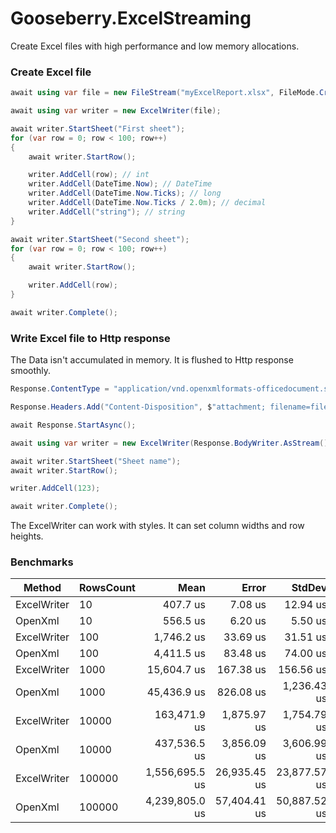 # Gooseberry.ExcelStreaming #

Create Excel files with high performance and low memory allocations.

### Create Excel file ###

```csharp
await using var file = new FileStream("myExcelReport.xlsx", FileMode.Create);

await using var writer = new ExcelWriter(file);

await writer.StartSheet("First sheet");
for (var row = 0; row < 100; row++)
{
    await writer.StartRow();

    writer.AddCell(row); // int
    writer.AddCell(DateTime.Now); // DateTime
    writer.AddCell(DateTime.Now.Ticks); // long
    writer.AddCell(DateTime.Now.Ticks / 2.0m); // decimal
    writer.AddCell("string"); // string
}

await writer.StartSheet("Second sheet");
for (var row = 0; row < 100; row++)
{
    await writer.StartRow();

    writer.AddCell(row); 
}

await writer.Complete();
```

### Write Excel file to Http response ###
The Data isn't accumulated in memory. It is flushed to Http response smoothly.      
```csharp
Response.ContentType = "application/vnd.openxmlformats-officedocument.spreadsheetml.sheet";

Response.Headers.Add("Content-Disposition", $"attachment; filename=fileName.xlsx");

await Response.StartAsync();

await using var writer = new ExcelWriter(Response.BodyWriter.AsStream());

await writer.StartSheet("Sheet name");
await writer.StartRow();

writer.AddCell(123);

await writer.Complete();
```

The ExcelWriter can work with styles. It can set column widths and row heights.

### Benchmarks ###

|      Method | RowsCount |           Mean |        Error |       StdDev |      Gen 0 |  Allocated |
|------------ |---------- |---------------:|-------------:|-------------:|-----------:|-----------:|
| ExcelWriter |        10 |       407.7 us |      7.08 us |     12.94 us |     3.4180 |      15 KB |
|     OpenXml |        10 |       556.5 us |      6.20 us |      5.50 us |    21.4844 |      89 KB |
| ExcelWriter |       100 |     1,746.2 us |     33.69 us |     31.51 us |     1.9531 |      15 KB |
|     OpenXml |       100 |     4,411.5 us |     83.48 us |     74.00 us |    78.1250 |     338 KB |
| ExcelWriter |      1000 |    15,604.7 us |    167.38 us |    156.56 us |          - |      18 KB |
|     OpenXml |      1000 |    45,436.9 us |    826.08 us |  1,236.43 us |   666.6667 |   2,817 KB |
| ExcelWriter |     10000 |   163,471.9 us |  1,875.97 us |  1,754.79 us |          - |      46 KB |
|     OpenXml |     10000 |   437,536.5 us |  3,856.09 us |  3,606.99 us |  6000.0000 |  27,613 KB |
| ExcelWriter |    100000 | 1,556,695.5 us | 26,935.45 us | 23,877.57 us |          - |     463 KB |
|     OpenXml |    100000 | 4,239,805.0 us | 57,404.41 us | 50,887.52 us | 67000.0000 | 275,596 KB |


